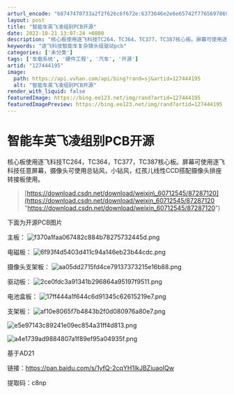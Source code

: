 ```yaml
---
arturl_encode: "68747470733a2f2f626c6f672e:6373646e2e6e65742f77656978696e5f36303731323534352f:61727469636c652f64657461696c732f313237343434313935"
layout: post
title: "智能车英飞凌组别PCB开源"
date: 2022-10-21 13:07:24 +0800
description: "核心板使用逐飞科技TC264，TC364，TC377，TC387核心板。屏幕可使用逐飞科技任意屏幕，"
keywords: "逐飞科技智能车复杂镜头组驱动pcb"
categories: ['未分类']
tags: ['车载系统', '硬件工程', '汽车', '开源']
artid: "127444195"
image:
  path: https://api.vvhan.com/api/bing?rand=sj&artid=127444195
  alt: "智能车英飞凌组别PCB开源"
render_with_liquid: false
featuredImage: https://bing.ee123.net/img/rand?artid=127444195
featuredImagePreview: https://bing.ee123.net/img/rand?artid=127444195
---
```


# 智能车英飞凌组别PCB开源

核心板使用逐飞科技TC264，TC364，TC377，TC387核心板。屏幕可使用逐飞科技任意屏幕，摄像头可使用总钻风，小钻风，红孩儿线性CCD搭配摄像头排座转接板使用。

> [https://download.csdn.net/download/weixin\_60712545/87287120](https://download.csdn.net/download/weixin_60712545/87287120 "https://download.csdn.net/download/weixin_60712545/87287120")

下面为开源PCB图片

主板：
![f370a1faa067482c884b78275732445d.png](https://i-blog.csdnimg.cn/blog_migrate/e2d141dd348a02a50add7edabd247056.png)

电磁板：
![6f93f4d5403d411c94a146eb23b44cdc.png](https://i-blog.csdnimg.cn/blog_migrate/62903b9c50ae73d4aeba66345f885203.png)

摄像头支架板：
![aa05dd2715fd4ce79137373215e16b88.png](https://i-blog.csdnimg.cn/blog_migrate/36ae0c6cedb1feaa3a7cdb350a9981d5.png)

驱动板：
![2ce0fdc3a91341b296864a95197f9511.png](https://i-blog.csdnimg.cn/blog_migrate/43235d21a6fb6a19941a2ecb1d8d0722.png)

电池盒板：
![17ff444a1f644c6d91345c62615219e7.png](https://i-blog.csdnimg.cn/blog_migrate/5bbfe212b4428e08cd2834d245226bbd.png)

支架板：
![af10e8065f7b4843b2f0d080976a80e7.png](https://i-blog.csdnimg.cn/blog_migrate/79127af4ce4c2107b6722ef745f5f5a4.png)

![e5e97143c89241e09ec854a31ff4d813.png](https://i-blog.csdnimg.cn/blog_migrate/5aeea49c2241c570cae38efaca20c722.png)

![a4e1739ad9884807a1f89ef95a04935f.png](https://i-blog.csdnimg.cn/blog_migrate/892215a9610928cbcaf74fd7c0fb3335.png)

基于AD21

链接：https://pan.baidu.com/s/1yfQ-2cqYH1IkJBZiuaoIQw

提取码：c8np